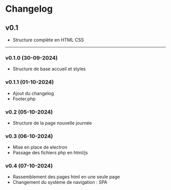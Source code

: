# Changelog

## v0.1
- Structure complète en HTML CSS
<hr>

### v0.1.0 (30-09-2024)
- Structure de base accueil et styles

### v0.1.1 (01-10-2024)
- Ajout du changelog
- Footer.php

### v0.2 (05-10-2024)
- Structure de la page nouvelle journée

### v0.3 (06-10-2024)
- Mise en place de electron
- Passage des fichiers php en html/js

### v0.4 (07-10-2024)
- Rassemblement des pages html en une seule page
- Changement du système de navigation : SPA